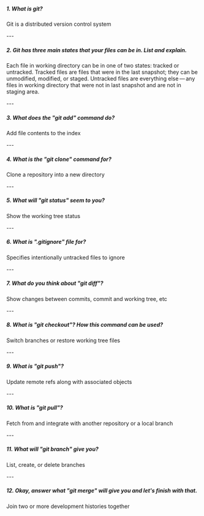 <h5>1. What is git?</h5>
<p>Git is a distributed version control system</p>
---
<h5>2. Git has three main states that your files can be in. List and explain.</h5>
<p>Each file in working directory can be in one of two states: tracked or untracked. 
Tracked files are files that were in the last snapshot; they can be unmodified, modified, or staged.
Untracked files are everything else — any files in working directory that were not in last snapshot and are not in staging area.</p>
---
<h5>3. What does the "git add" command do?</h5>
<p>Add file contents to the index</p>
---
<h5>4. What is the "git clone" command for?</h5>
<p>Clone a repository into a new directory</p>
---
<h5>5. What will "git status" seem to you?</h5>
<p>Show the working tree status</p>
---
<h5>6. What is ".gitignore" file for?</h5>
<p>Specifies intentionally untracked files to ignore</p>
---
<h5>7. What do you think about "git diff"?</h5>
<p>Show changes between commits, commit and working tree, etc</p>
---
<h5>8. What is "git checkout"? How this command can be used?</h5>
<p>Switch branches or restore working tree files</p>
---
<h5>9. What is "git push"?</h5>
<p>Update remote refs along with associated objects</p>
---
<h5>10. What is "git pull"?</h5>
<p>Fetch from and integrate with another repository or a local branch</p>
---
<h5>11. What will "git branch" give you?</h5>
<p>List, create, or delete branches</p>
---
<h5>12. Okay, answer what "git merge" will give you and let's finish with that.</h5>
<p>Join two or more development histories together</p>